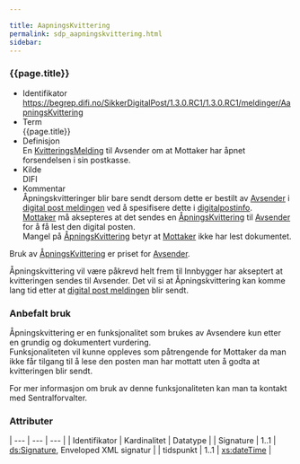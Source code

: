 ```yaml
---

title: AapningsKvittering  
permalink: sdp_aapningskvittering.html
sidebar:
---
```


### {{page.title}}

  - Identifikator
    https://begrep.difi.no/SikkerDigitalPost/1.3.0.RC1/1.3.0.RC1/meldinger/AapningsKvittering
  - Term  
    {{page.title}}
  - Definisjon  
    En [KvitteringsMelding](KvitteringsMelding.md) til Avsender om at
    Mottaker har åpnet forsendelsen i sin postkasse.
  - Kilde  
    DIFI
  - Kommentar  
    Åpningskvitteringer blir bare sendt dersom dette er bestilt av
    [Avsender](../forretningslag/StandardBusinessDocument/Sender.md) i
    [digital post meldingen](DigitalPostMelding.md) ved å spesifisere dette
    i [digitalpostinfo](../begrep/DigitalPostInfo.md).  
    [Mottaker](../begrep/Mottaker.md) må aksepteres at det sendes en
    [ÅpningsKvittering](AapningsKvittering.md) til
    [Avsender](../forretningslag/StandardBusinessDocument/Sender) for å
    få lest den digital posten.  
    Mangel på [ÅpningsKvittering](AapningsKvittering.md) betyr at
    [Mottaker](../begrep/Mottaker.md) ikke har lest dokumentet.

Bruk av [ÅpningsKvittering](AapningsKvittering.md) er priset for
[Avsender](../forretningslag/StandardBusinessDocument/Sender.md).

Åpningskvittering vil være påkrevd helt frem til Innbygger har akseptert
at kvitteringen sendes til Avsender. Det vil si at Åpningskvittering kan
komme lang tid etter at [digital post meldingen](DigitalPostMelding.md)
blir sendt.

### Anbefalt bruk

Åpningskvittering er en funksjonalitet som brukes av Avsendere kun etter
en grundig og dokumentert vurdering.  
Funksjonaliteten vil kunne oppleves som påtrengende for Mottaker da man
ikke får tilgang til å lese den posten man har mottatt uten å godta at
kvitteringen blir sendt.

For mer informasjon om bruk av denne funksjonaliteten kan man ta kontakt
med Sentralforvalter.

### Attributer
| --- | --- | --- |
| Identifikator | Kardinalitet | Datatype |
| Signature | 1..1 | [ds:Signature](https://www.oasis-open.org/committees/download.php/21256/wss-v1.1-spec-errata-os-SOAPMessageSecurity.htm#_Toc118717148), Enveloped XML signatur |
| tidspunkt | 1..1 | [xs:dateTime](http://www.w3.org/TR/xmlschema-2/#dateTime) |
